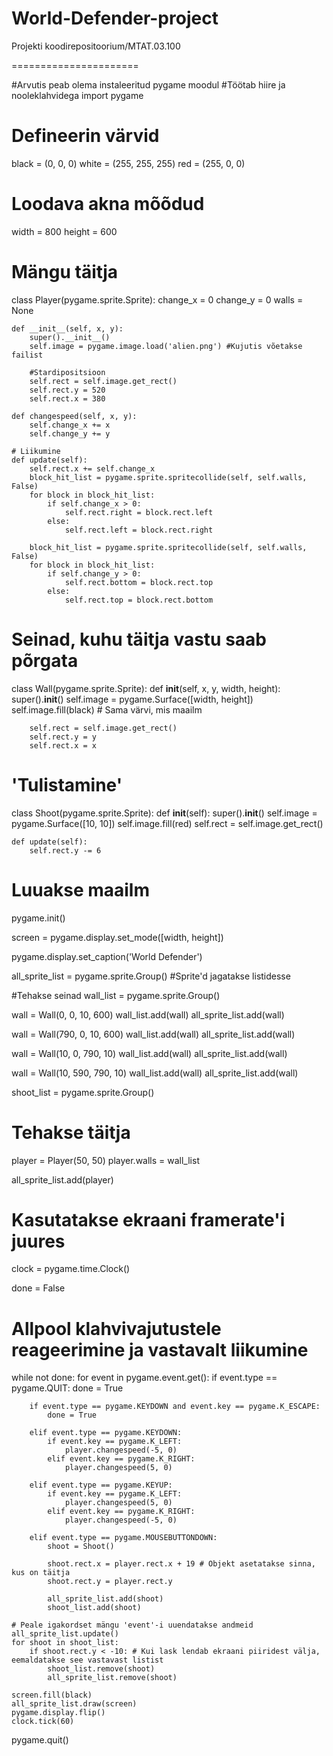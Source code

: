 World-Defender-project
======================

Projekti koodirepositoorium/MTAT.03.100

======================

#Arvutis peab olema instaleeritud pygame moodul
#Töötab hiire ja nooleklahvidega
import pygame

# Defineerin värvid
black = (0, 0, 0)
white = (255, 255, 255)
red = (255, 0, 0)

# Loodava akna mõõdud
width  = 800
height = 600

# Mängu täitja 
class Player(pygame.sprite.Sprite):
    change_x = 0
    change_y = 0
    walls = None

    def __init__(self, x, y):
        super().__init__()
        self.image = pygame.image.load('alien.png') #Kujutis võetakse failist

        #Stardipositsioon
        self.rect = self.image.get_rect()
        self.rect.y = 520
        self.rect.x = 380

    def changespeed(self, x, y):
        self.change_x += x
        self.change_y += y

    # Liikumine
    def update(self):
        self.rect.x += self.change_x
        block_hit_list = pygame.sprite.spritecollide(self, self.walls, False)
        for block in block_hit_list:
            if self.change_x > 0:
                self.rect.right = block.rect.left
            else:
                self.rect.left = block.rect.right

        block_hit_list = pygame.sprite.spritecollide(self, self.walls, False)
        for block in block_hit_list:
            if self.change_y > 0:
                self.rect.bottom = block.rect.top
            else:
                self.rect.top = block.rect.bottom

# Seinad, kuhu täitja vastu saab põrgata
class Wall(pygame.sprite.Sprite):
    def __init__(self, x, y, width, height):
        super().__init__()
        self.image = pygame.Surface([width, height])
        self.image.fill(black) # Sama värvi, mis maailm

        self.rect = self.image.get_rect()
        self.rect.y = y
        self.rect.x = x

# 'Tulistamine'
class Shoot(pygame.sprite.Sprite):
    def __init__(self):
        super().__init__()
        self.image = pygame.Surface([10, 10])
        self.image.fill(red)
        self.rect = self.image.get_rect()

    def update(self):
        self.rect.y -= 6


# Luuakse maailm
pygame.init()

screen = pygame.display.set_mode([width, height])

pygame.display.set_caption('World Defender')

all_sprite_list = pygame.sprite.Group() #Sprite'd jagatakse listidesse

#Tehakse seinad
wall_list = pygame.sprite.Group()

wall = Wall(0, 0, 10, 600)
wall_list.add(wall)
all_sprite_list.add(wall)

wall = Wall(790, 0, 10, 600)
wall_list.add(wall)
all_sprite_list.add(wall)

wall = Wall(10, 0, 790, 10)
wall_list.add(wall)
all_sprite_list.add(wall)

wall = Wall(10, 590, 790, 10)
wall_list.add(wall)
all_sprite_list.add(wall)

shoot_list = pygame.sprite.Group()

# Tehakse täitja
player = Player(50, 50)
player.walls = wall_list

all_sprite_list.add(player) 

# Kasutatakse ekraani framerate'i juures
clock = pygame.time.Clock()

done = False
# Allpool klahvivajutustele reageerimine ja vastavalt liikumine
while not done:
    for event in pygame.event.get():
        if event.type == pygame.QUIT:
            done = True

        if event.type == pygame.KEYDOWN and event.key == pygame.K_ESCAPE:
            done = True
       
        elif event.type == pygame.KEYDOWN:
            if event.key == pygame.K_LEFT:
                player.changespeed(-5, 0)
            elif event.key == pygame.K_RIGHT:
                player.changespeed(5, 0)

        elif event.type == pygame.KEYUP:
            if event.key == pygame.K_LEFT:
                player.changespeed(5, 0)
            elif event.key == pygame.K_RIGHT:
                player.changespeed(-5, 0)

        elif event.type == pygame.MOUSEBUTTONDOWN:
            shoot = Shoot()

            shoot.rect.x = player.rect.x + 19 # Objekt asetatakse sinna, kus on täitja
            shoot.rect.y = player.rect.y 
            
            all_sprite_list.add(shoot)
            shoot_list.add(shoot)

    # Peale igakordset mängu 'event'-i uuendatakse andmeid
    all_sprite_list.update()
    for shoot in shoot_list:
        if shoot.rect.y < -10: # Kui lask lendab ekraani piiridest välja, eemaldatakse see vastavast listist
            shoot_list.remove(shoot)
            all_sprite_list.remove(shoot)
            
    screen.fill(black)
    all_sprite_list.draw(screen)
    pygame.display.flip()
    clock.tick(60)

pygame.quit()
